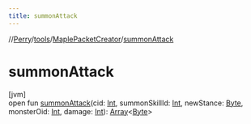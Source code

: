 ```yaml
---
title: summonAttack
---
```

//[Perry](../../../index.html)/[tools](../index.html)/[MaplePacketCreator](index.html)/[summonAttack](summon-attack.html)



# summonAttack



[jvm]\
open fun [summonAttack](summon-attack.html)(cid: [Int](https://kotlinlang.org/api/latest/jvm/stdlib/kotlin/-int/index.html), summonSkillId: [Int](https://kotlinlang.org/api/latest/jvm/stdlib/kotlin/-int/index.html), newStance: [Byte](https://kotlinlang.org/api/latest/jvm/stdlib/kotlin/-byte/index.html), monsterOid: [Int](https://kotlinlang.org/api/latest/jvm/stdlib/kotlin/-int/index.html), damage: [Int](https://kotlinlang.org/api/latest/jvm/stdlib/kotlin/-int/index.html)): [Array](https://kotlinlang.org/api/latest/jvm/stdlib/kotlin/-array/index.html)<[Byte](https://kotlinlang.org/api/latest/jvm/stdlib/kotlin/-byte/index.html)>




